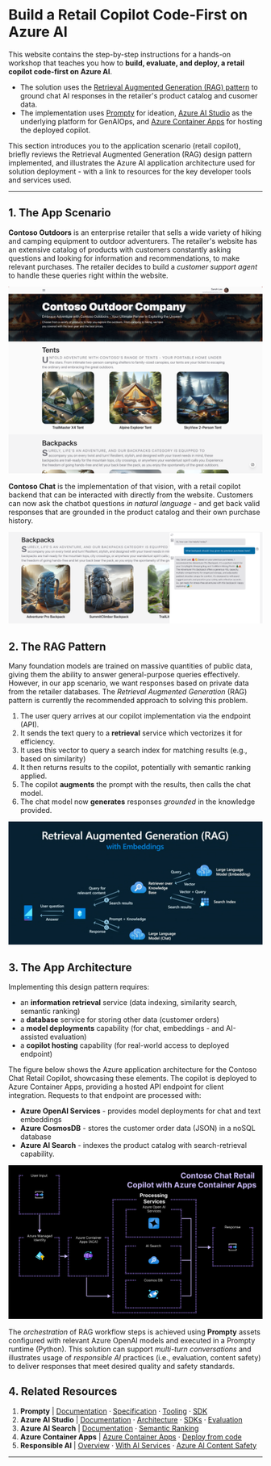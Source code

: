 # Build a Retail Copilot Code-First on Azure AI

This website contains the step-by-step instructions for a hands-on workshop that teaches you how to **build, evaluate, and deploy, a retail copilot code-first on Azure AI**. 

- The solution uses the [Retrieval Augmented Generation (RAG) pattern](https://learn.microsoft.com/azure/ai-studio/concepts/retrieval-augmented-generation) to ground chat AI responses in the retailer's product catalog and cusomer data.
- The implementation uses [Prompty](https://prompty.ai) for ideation, [Azure AI Studio](https://ai.azure.com) as the underlying platform for GenAIOps, and [Azure Container Apps](https://aka.ms/azcontainerapps) for hosting the deployed copilot.

This section introduces you to the application scenario (retail copilot), briefly reviews the Retrieval Augmented Generation (RAG) design pattern implemented, and illustrates the Azure AI application architecture used for solution deployment - with a link to resources for the key developer tools and services used.

---

## 1. The App Scenario

**Contoso Outdoors** is an enterprise retailer that sells a wide variety of hiking and camping equipment to outdoor adventurers. The retailer's website has an extensive catalog of products with customers constantly asking questions and looking for information and recommendations, to make relevant purchases. The retailer decides to build a _customer support agent_ to handle these queries right within the website.

![Contoso Chat UI](./img/chat-ui.png)

**Contoso Chat** is the implementation of that vision, with a retail copilot backend that can be interacted with directly from the website. Customers can now ask the chatbot questions _in natural language_ - and get back valid responses that are grounded in the product catalog and their own purchase history.

![Contoso Chat AI](./img/chat-ai.png)
 
## 2. The RAG Pattern

Many foundation models are trained on massive quantities of public data, giving them the ability to answer general-purpose queries effectively. However, in our app scenario, we want responses based on private data from the retailer databases. The _Retrieval Augmented Generation_ (RAG) pattern is currently the recommended approach to solving this problem.

1. The user query arrives at our copilot implementation via the endpoint (API).
1. It sends the text query to a **retrieval** service which vectorizes it for efficiency.
1. It uses this vector to query a search index for matching results (e.g., based on similarity)
1. It then returns results to the copilot, potentially with semantic ranking applied.
1. The copilot **augments** the prompt with the results, then calls the chat model.
1. The chat model now **generates** responses _grounded_ in the knowledge provided.

![RAG](./img/rag-design-pattern.png)
 
## 3. The App Architecture

Implementing this design pattern requires:

 - an **information retrieval** service (data indexing, similarity search, semantic ranking)
 - a **database** service for storing other data (customer orders)
 - a **model deployments** capability (for chat, embeddings - and AI-assisted evaluation)
 - a **copilot hosting** capability (for real-world access to deployed endpoint)

The figure below shows the Azure application architecture for the Contoso Chat Retail Copilot, showcasing these elements. The copilot is deployed to Azure Container Apps, providing a hosted API endpoint for client integration. Requests to that endpoint are processed with:

 - **Azure OpenAI Services**  - provides model deployments for chat and text embeddings
 - **Azure CosmosDB**  - stores the customer order data (JSON) in a noSQL database
 - **Azure AI Search**  - indexes the product catalog with search-retrieval capability. 

![ACA Architecture](./img/aca-architecture.png)

The _orchestration_ of RAG workflow steps is achieved using **Prompty** assets configured with relevant Azure OpenAI models and executed in a Prompty runtime (Python). This solution can support _multi-turn conversations_ and illustrates usage of _responsible AI_ practices (i.e., evaluation, content safety) to deliver responses that meet desired quality and safety standards.

## 4. Related Resources

1. **Prompty** | [Documentation](https://prompty.ai) · [Specification](https://github.com/microsoft/prompty/blob/main/Prompty.yaml)  · [Tooling](https://marketplace.visualstudio.com/items?itemName=ms-toolsai.prompty) · [SDK](https://pypi.org/project/prompty/)
1. **Azure AI Studio**  | [Documentation](https://learn.microsoft.com/en-us/azure/ai-studio/)  · [Architecture](https://learn.microsoft.com/azure/ai-studio/concepts/architecture) · [SDKs](https://learn.microsoft.com/azure/ai-studio/how-to/develop/sdk-overview) ·  [Evaluation](https://learn.microsoft.com/azure/ai-studio/how-to/evaluate-generative-ai-app)
1. **Azure AI Search** | [Documentation](https://learn.microsoft.com/azure/search/)  · [Semantic Ranking](https://learn.microsoft.com/azure/search/semantic-search-overview) 
1. **Azure Container Apps**  | [Azure Container Apps](https://learn.microsoft.com/azure/container-apps/)  · [Deploy from code](https://learn.microsoft.com/en-us/azure/container-apps/quickstart-repo-to-cloud?tabs=bash%2Ccsharp&pivots=with-dockerfile)
1. **Responsible AI**  | [Overview](https://www.microsoft.com/ai/responsible-ai)  · [With AI Services](https://learn.microsoft.com/en-us/azure/ai-services/responsible-use-of-ai-overview?context=%2Fazure%2Fai-studio%2Fcontext%2Fcontext)  · [Azure AI Content Safety](https://learn.microsoft.com/en-us/azure/ai-services/content-safety/)


---